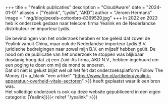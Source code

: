 +++
title = "Yealink publicaties"
description = "CloudAware"
date = "2024-01-01"
aliases = ["Yealink", "Lydis", "AKD"]
author = "Jeroen Hermans"
image = "img/blog/pexels-cottonbro-8369520.jpg"
+++
In 2022 en 2023 heb ik onderzoek gedaan naar telecom firma Yealink en de Nederlandse distributeur en importeur Lydis.
<!--more-->
De bevindingen van het onderzoek hebben er toe geleid dat zowel de Yealink vanuit China, maar ook de Nederlandse importeur
Lydis B.V. juridische bedreigingen naar zowel mijn B.V. en mijzelf hebben geüit. De nood om de publicatie van het onderzoek 
te stoppen was blijkbaar dusdanig hoog dat zij een Zuid-As firma, AKD N.V., hebben ingehuurd om een poging te doen om mij 
de mond te snoeren.  
Dat dit niet is gelukt blijkt wel uit het feit dat onderzoeksplatform Follow The Money 
{{< a_blank "een artikel" "https://www.ftm.nl/artikelen/yealink-apparatuur-overheid-vitale-sectoren" >}} heeft geplaatst 
waar ik een bron was.  
Het volledige onderzoek is ook op deze website gepubliceerd in een eigen categorie: [Yealink]({{< relref "/yealink" >}})
